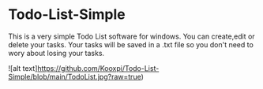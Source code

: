 # Todo-List-Simple
This is a very simple Todo List software for windows. You can create,edit or delete your tasks. Your tasks will be saved in a .txt file so you don't need to wory about losing your tasks.

![alt text]https://github.com/Kooxpi/Todo-List-Simple/blob/main/TodoList.jpg?raw=true)
